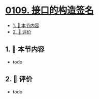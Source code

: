 # [0109. 接口的构造签名](https://github.com/tnotesjs/TNotes.typescript/tree/main/notes/0109.%20%E6%8E%A5%E5%8F%A3%E7%9A%84%E6%9E%84%E9%80%A0%E7%AD%BE%E5%90%8D)

<!-- region:toc -->

- [1. 🎯 本节内容](#1--本节内容)
- [2. 🫧 评价](#2--评价)

<!-- endregion:toc -->

## 1. 🎯 本节内容

- todo

## 2. 🫧 评价

- todo
